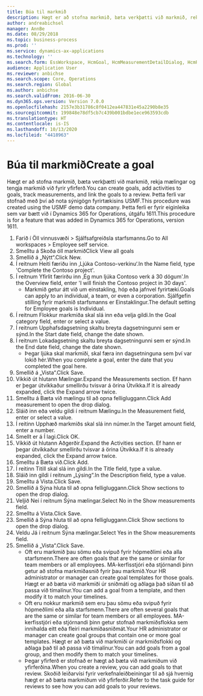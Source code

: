 ```yaml
---
title: Búa til markmið
description: Hægt er að stofna markmið, bæta verkþætti við markmið, rekja mælingar og tengja markmið við fyrir yfirferð.
author: andreabichsel
manager: AnnBe
ms.date: 08/29/2018
ms.topic: business-process
ms.prod: ''
ms.service: dynamics-ax-applications
ms.technology: ''
ms.search.form: EssWorkspace, HcmGoal, HcmMeasurementDetailDialog, HcmPerfJournalAdd, HcmGoalChangeSettings, HcmEmployeeDevelopmentWorkspace
audience: Application User
ms.reviewer: anbichse
ms.search.scope: Core, Operations
ms.search.region: Global
ms.author: anbichse
ms.search.validFrom: 2016-06-30
ms.dyn365.ops.version: Version 7.0.0
ms.openlocfilehash: 2157e3b31786c8f0412ea447831e45a2290b8e35
ms.sourcegitcommit: 199848e78df5cb7c439b001bdbe1ece963593cdb
ms.translationtype: HT
ms.contentlocale: is-IS
ms.lasthandoff: 10/13/2020
ms.locfileid: "4418963"
---
```

# <a name="create-a-goal"></a><span data-ttu-id="1e844-103">Búa til markmið</span><span class="sxs-lookup"><span data-stu-id="1e844-103">Create a goal</span></span>

<span data-ttu-id="1e844-104">Hægt er að stofna markmið, bæta verkþætti við markmið, rekja mælingar og tengja markmið við fyrir yfirferð.</span><span class="sxs-lookup"><span data-stu-id="1e844-104">You can create goals, add activities to goals, track measurements, and link the goals to a review.</span></span> <span data-ttu-id="1e844-105">Þetta ferli var stofnað með því að nota sýnigögn fyrirtækisins USMF.</span><span class="sxs-lookup"><span data-stu-id="1e844-105">This procedure was created using the USMF demo data company.</span></span> <span data-ttu-id="1e844-106">Þetta ferli er fyrir eiginleika sem var bætt við í Dynamics 365 for Operations, útgáfu 1611.</span><span class="sxs-lookup"><span data-stu-id="1e844-106">This procedure is for a feature that was added in Dynamics 365 for Operations, version 1611.</span></span>

1. <span data-ttu-id="1e844-107">Farið í Öll vinnusvæði > Sjálfsafgreiðsla starfsmanns.</span><span class="sxs-lookup"><span data-stu-id="1e844-107">Go to All workspaces > Employee self service.</span></span>
2. <span data-ttu-id="1e844-108">Smelltu á Skoða öll markmið</span><span class="sxs-lookup"><span data-stu-id="1e844-108">Click View all goals</span></span>
3. <span data-ttu-id="1e844-109">Smellið á „Nýtt“.</span><span class="sxs-lookup"><span data-stu-id="1e844-109">Click New.</span></span>
4. <span data-ttu-id="1e844-110">Í reitnum Heiti færiðu inn ‚Ljúka Contoso-verkinu‘.</span><span class="sxs-lookup"><span data-stu-id="1e844-110">In the Name field, type 'Complete the Contoso project'.</span></span>
5. <span data-ttu-id="1e844-111">Í reitnum Yfirlit færirðu inn ‚Ég mun ljúka Contoso verk á 30 dögum'.</span><span class="sxs-lookup"><span data-stu-id="1e844-111">In the Overview field, enter 'I will finish the Contoso project in 30 days'.</span></span>
    * <span data-ttu-id="1e844-112">Markmið getur átt við um einstakling, hóp eða jafnvel fyrirtæki.</span><span class="sxs-lookup"><span data-stu-id="1e844-112">Goals can apply to an individual, a team, or even a corporation.</span></span> <span data-ttu-id="1e844-113">Sjálfgefin stilling fyrir markmið starfsmanns er Einstaklingur.</span><span class="sxs-lookup"><span data-stu-id="1e844-113">The default setting for Employee goals is Individual.</span></span>  
6. <span data-ttu-id="1e844-114">Í reitnum Flokkur markmiða skal slá inn eða velja gildi.</span><span class="sxs-lookup"><span data-stu-id="1e844-114">In the Goal category field, enter or select a value.</span></span>
7. <span data-ttu-id="1e844-115">Í reitnum Upphafsdagsetning skaltu breyta dagsetningunni sem er sýnd.</span><span class="sxs-lookup"><span data-stu-id="1e844-115">In the Start date field, change the date shown.</span></span>
8. <span data-ttu-id="1e844-116">Í reitnum Lokadagsetning skaltu breyta dagsetningunni sem er sýnd.</span><span class="sxs-lookup"><span data-stu-id="1e844-116">In the End date field, change the date shown.</span></span>
    * <span data-ttu-id="1e844-117">Þegar ljúka skal markmiði, skal færa inn dagsetninguna sem því var lokið hér.</span><span class="sxs-lookup"><span data-stu-id="1e844-117">When you complete a goal, enter the date that you completed the goal here.</span></span>  
9. <span data-ttu-id="1e844-118">Smellið á „Vista“.</span><span class="sxs-lookup"><span data-stu-id="1e844-118">Click Save.</span></span>
10. <span data-ttu-id="1e844-119">Víkkið út hlutann Mælingar.</span><span class="sxs-lookup"><span data-stu-id="1e844-119">Expand the Measurements section.</span></span> <span data-ttu-id="1e844-120">Ef hann er þegar útvíkkaður smellirðu tvisvar á örina Útvíkka.</span><span class="sxs-lookup"><span data-stu-id="1e844-120">If it is already expanded, click the Expand arrow twice.</span></span>
11. <span data-ttu-id="1e844-121">Smelltu á Bæta við mælingu til að opna felligluggann.</span><span class="sxs-lookup"><span data-stu-id="1e844-121">Click Add measurement to open the drop dialog.</span></span>
12. <span data-ttu-id="1e844-122">Sláið inn eða veldu gildi í reitnum Mælingu.</span><span class="sxs-lookup"><span data-stu-id="1e844-122">In the Measurement field, enter or select a value.</span></span>
13. <span data-ttu-id="1e844-123">Í reitinn Upphæð markmiðs skal slá inn númer.</span><span class="sxs-lookup"><span data-stu-id="1e844-123">In the Target amount field, enter a number.</span></span>
14. <span data-ttu-id="1e844-124">Smellt er á Í lagi.</span><span class="sxs-lookup"><span data-stu-id="1e844-124">Click OK.</span></span>
15. <span data-ttu-id="1e844-125">Víkkið út hlutann Aðgerðir.</span><span class="sxs-lookup"><span data-stu-id="1e844-125">Expand the Activities section.</span></span> <span data-ttu-id="1e844-126">Ef hann er þegar útvíkkaður smellirðu tvisvar á örina Útvíkka.</span><span class="sxs-lookup"><span data-stu-id="1e844-126">If it is already expanded, click the Expand arrow twice.</span></span>
16. <span data-ttu-id="1e844-127">Smelltu á Bæta við.</span><span class="sxs-lookup"><span data-stu-id="1e844-127">Click Add.</span></span>
17. <span data-ttu-id="1e844-128">Í reitinn Titill skal slá inn gildi.</span><span class="sxs-lookup"><span data-stu-id="1e844-128">In the Title field, type a value.</span></span>
18. <span data-ttu-id="1e844-129">Sláið inn gildi í reitnum „Lýsing“.</span><span class="sxs-lookup"><span data-stu-id="1e844-129">In the Description field, type a value.</span></span>
19. <span data-ttu-id="1e844-130">Smelltu á Vista.</span><span class="sxs-lookup"><span data-stu-id="1e844-130">Click Save.</span></span>
20. <span data-ttu-id="1e844-131">Smellið á Sýna hluta til að opna felligluggann.</span><span class="sxs-lookup"><span data-stu-id="1e844-131">Click Show sections to open the drop dialog.</span></span>
21. <span data-ttu-id="1e844-132">Veljið Nei í reitnum Sýna mælingar.</span><span class="sxs-lookup"><span data-stu-id="1e844-132">Select No in the Show measurements field.</span></span>
22. <span data-ttu-id="1e844-133">Smelltu á Vista.</span><span class="sxs-lookup"><span data-stu-id="1e844-133">Click Save.</span></span>
23. <span data-ttu-id="1e844-134">Smellið á Sýna hluta til að opna felligluggann.</span><span class="sxs-lookup"><span data-stu-id="1e844-134">Click Show sections to open the drop dialog.</span></span>
24. <span data-ttu-id="1e844-135">Veldu Já í reitnum Sýna mælingar.</span><span class="sxs-lookup"><span data-stu-id="1e844-135">Select Yes in the Show measurements field.</span></span>
25. <span data-ttu-id="1e844-136">Smellið á „Vista“.</span><span class="sxs-lookup"><span data-stu-id="1e844-136">Click Save.</span></span>
    * <span data-ttu-id="1e844-137">Oft eru markmið þau sömu eða svipuð fyrir hópmeðlimi eða alla starfsmenn.</span><span class="sxs-lookup"><span data-stu-id="1e844-137">There are often goals that are the same or similar for team members or all employees.</span></span>     <span data-ttu-id="1e844-138">MA-kerfisstjóri eða stjórnandi þinn getur að stofna markmiðasnið fyrir þau markmið.</span><span class="sxs-lookup"><span data-stu-id="1e844-138">Your HR administrator or manager can create goal templates for those goals.</span></span> <span data-ttu-id="1e844-139">Hægt er að bæta við markmiði úr sniðmáti og aðlaga það síðan til að passa við tímalínur.</span><span class="sxs-lookup"><span data-stu-id="1e844-139">You can add a goal from a template, and then modify it to match your timelines.</span></span>  
    * <span data-ttu-id="1e844-140">Oft eru nokkur markmið sem eru þau sömu eða svipuð fyrir hópmeðlimi eða alla starfsmenn.</span><span class="sxs-lookup"><span data-stu-id="1e844-140">There are often several goals that are the same or similar for team members or all employees.</span></span>     <span data-ttu-id="1e844-141">MA-kerfisstjóri eða stjórnandi þinn getur stofnað markmiðsflokka sem innihalda eitt eða fleiri markmiðasniðmát.</span><span class="sxs-lookup"><span data-stu-id="1e844-141">Your HR administrator or manager can create goal groups that contain one or more goal templates.</span></span> <span data-ttu-id="1e844-142">Hægt er að bæta við markmiði úr markmiðsflokki og aðlaga það til að passa við tímalínur.</span><span class="sxs-lookup"><span data-stu-id="1e844-142">You can add goals from a goal group, and then modify them to match your timelines.</span></span>  
    * <span data-ttu-id="1e844-143">Þegar yfirferð er stofnað er hægt að bæta við markmiðum við yfirferðina.</span><span class="sxs-lookup"><span data-stu-id="1e844-143">When you create a review, you can add goals to that review.</span></span> <span data-ttu-id="1e844-144">Skoðið leiðarvísi fyrir verkefnaleiðbeiningar til að sjá hvernig hægt er að bæta markmiðum við yfirferðir.</span><span class="sxs-lookup"><span data-stu-id="1e844-144">Refer to the task guide for reviews to see how you can add goals to your reviews.</span></span>  

